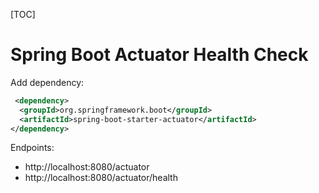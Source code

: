 [TOC]

# Spring Boot Actuator Health Check

Add dependency:

```xml
 <dependency>
  <groupId>org.springframework.boot</groupId>
  <artifactId>spring-boot-starter-actuator</artifactId>
</dependency>
```

Endpoints:
- http://localhost:8080/actuator
- http://localhost:8080/actuator/health